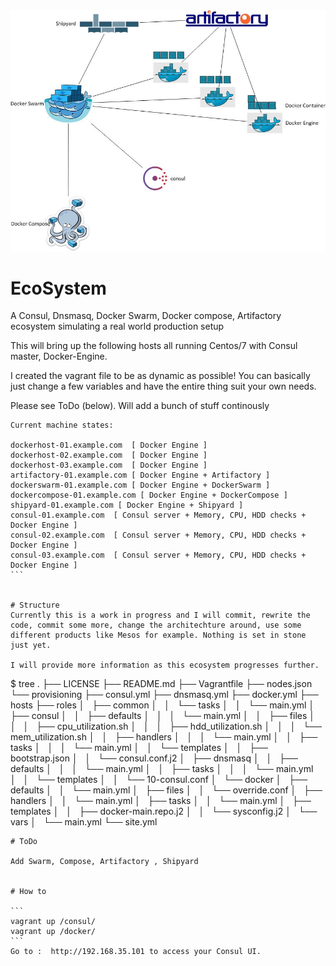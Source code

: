 <img src="architecture/architecture.jpg">

# EcoSystem
A Consul, Dnsmasq, Docker Swarm, Docker compose, Artifactory ecosystem simulating a real world production setup

This will bring up the following hosts all running Centos/7 with Consul master, Docker-Engine.

I created the vagrant file to be as dynamic as possible! You can basically just change a few variables and have the entire thing suit your own needs.


Please see ToDo (below). Will add a bunch of stuff continously 


````
Current machine states:

dockerhost-01.example.com  [ Docker Engine ]
dockerhost-02.example.com  [ Docker Engine ]
dockerhost-03.example.com  [ Docker Engine ]
artifactory-01.example.com [ Docker Engine + Artifactory ]
dockerswarm-01.example.com [ Docker Engine + DockerSwarm ]
dockercompose-01.example.com [ Docker Engine + DockerCompose ]
shipyard-01.example.com [ Docker Engine + Shipyard ]
consul-01.example.com  [ Consul server + Memory, CPU, HDD checks + Docker Engine ]
consul-02.example.com  [ Consul server + Memory, CPU, HDD checks + Docker Engine ]
consul-03.example.com  [ Consul server + Memory, CPU, HDD checks + Docker Engine ]
```


# Structure
Currently this is a work in progress and I will commit, rewrite the code, commit some more, change the architechture around, use some different products like Mesos for example. Nothing is set in stone just yet.

I will provide more information as this ecosystem progresses further.

````
$ tree
.
├── LICENSE
├── README.md
├── Vagrantfile
├── nodes.json
└── provisioning
    ├── consul.yml
    ├── dnsmasq.yml
    ├── docker.yml
    ├── hosts
    ├── roles
    │   ├── common
    │   │   └── tasks
    │   │       └── main.yml
    │   ├── consul
    │   │   ├── defaults
    │   │   │   └── main.yml
    │   │   ├── files
    │   │   │   ├── cpu_utilization.sh
    │   │   │   ├── hdd_utilization.sh
    │   │   │   └── mem_utilization.sh
    │   │   ├── handlers
    │   │   │   └── main.yml
    │   │   ├── tasks
    │   │   │   └── main.yml
    │   │   └── templates
    │   │       ├── bootstrap.json
    │   │       └── consul.conf.j2
    │   ├── dnsmasq
    │   │   ├── defaults
    │   │   │   └── main.yml
    │   │   ├── tasks
    │   │   │   └── main.yml
    │   │   └── templates
    │   │       └── 10-consul.conf
    │   └── docker
    │       ├── defaults
    │       │   └── main.yml
    │       ├── files
    │       │   └── override.conf
    │       ├── handlers
    │       │   └── main.yml
    │       ├── tasks
    │       │   └── main.yml
    │       ├── templates
    │       │   ├── docker-main.repo.j2
    │       │   └── sysconfig.j2
    │       └── vars
    │           └── main.yml
    └── site.yml

````
# ToDo

Add Swarm, Compose, Artifactory , Shipyard


# How to 

```
vagrant up /consul/
vagrant up /docker/
```
Go to :  http://192.168.35.101 to access your Consul UI.

